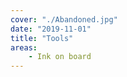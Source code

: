 ```yaml
---
cover: "./Abandoned.jpg"
date: "2019-11-01"
title: "Tools"
areas:
    - Ink on board
---
```

